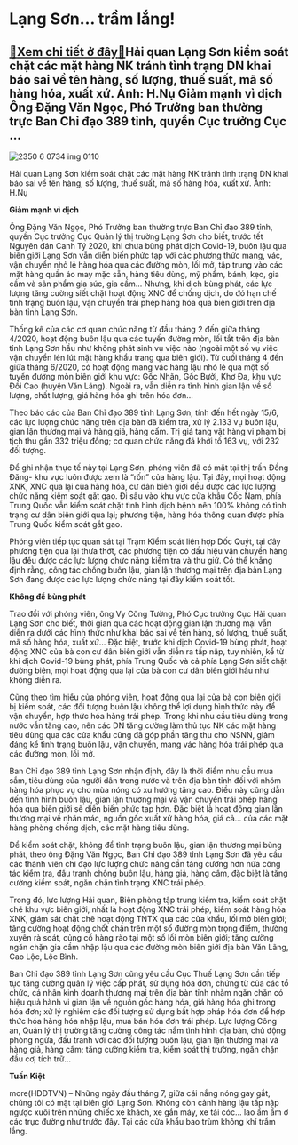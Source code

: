Lạng Sơn… trầm lắng!
====================

[:gift:Xem chi tiết ở đây:gift:](https://hddtvn.com/lang-son-tram-lang/)Hải quan Lạng Sơn kiểm soát chặt các mặt hàng NK tránh tình trạng DN khai báo sai về tên hàng, số lượng, thuế suất, mã số hàng hóa, xuất xứ. Ảnh: H.Nụ Giảm mạnh vì dịch Ông Đặng Văn Ngọc, Phó Trưởng ban thường trực Ban Chỉ đạo 389 tỉnh, quyền Cục trưởng Cục …
-------------------------------------------------------------------------------------------------------------------------------------------------------------------------------------------------------------------------------------------------------------------





![2350 6 0734 img 0110](https://haiquanonline.com.vn/stores/news_dataimages/anhnd/072020/22/17/in_article/2350_6-0734_IMG_0110.jpg?rt=20200723080057 "Hải quan Lạng Sơn kiểm soát chặt các mặt hàng NK tránh tình trạng DN khai báo sai về tên hàng, số lượng, thuế suất, mã số hàng hóa, xuất xứ. 	Ảnh: H.Nụ")


Hải quan Lạng Sơn kiểm soát chặt các mặt hàng NK tránh tình trạng DN khai báo sai về tên hàng, số lượng, thuế suất, mã số hàng hóa, xuất xứ. Ảnh: H.Nụ



**Giảm mạnh vì dịch**


Ông Đặng Văn Ngọc, Phó Trưởng ban thường trực Ban Chỉ đạo 389 tỉnh, quyền Cục trưởng Cục Quản lý thị trường Lạng Sơn cho biết, trước tết Nguyên đán Canh Tý 2020, khi chưa bùng phát dịch Covid-19, buôn lậu qua biên giới Lạng Sơn vẫn diễn biến phức tạp với các phương thức mang, vác, vận chuyển nhỏ lẻ hàng hóa qua các đường mòn, lối mở, tập trung vào các mặt hàng quần áo may mặc sẵn, hàng tiêu dùng, mỹ phẩm, bánh, kẹo, gia cầm và sản phẩm gia súc, gia cầm… Nhưng, khi dịch bùng phát, các lực lượng tăng cường siết chặt hoạt động XNC để chống dịch, do đó hạn chế tình trạng buôn lậu, vận chuyển trái phép hàng hóa qua biên giới trên địa bàn tỉnh Lạng Sơn.


Thống kê của các cơ quan chức năng từ đầu tháng 2 đến giữa tháng 4/2020, hoạt động buôn lậu qua các tuyến đường mòn, lối tắt trên địa bàn tỉnh Lạng Sơn hầu như không phát sinh vụ việc nào (ngoài một số vụ việc vận chuyển lén lút mặt hàng khẩu trang qua biên giới). Từ cuối tháng 4 đến giữa tháng 6/2020, có hoạt động mang vác hàng lậu nhỏ lẻ qua một số tuyến đường mòn biên giới khu vực: Gốc Nhãn, Gốc Bưởi, Khơ Đa, khu vực Đồi Cao (huyện Văn Lãng). Ngoài ra, vẫn diễn ra tình hình gian lận về số lượng, chất lượng, giá hàng hóa ghi trên hóa đơn…


Theo báo cáo của Ban Chỉ đạo 389 tỉnh Lạng Sơn, tính đến hết ngày 15/6, các lực lượng chức năng trên địa bàn đã kiểm tra, xử lý 2.133 vụ buôn lậu, gian lận thương mại và hàng giả, hàng cấm. Trị giá tang vật hàng vi phạm bị tịch thu gần 332 triệu đồng; cơ quan chức năng đã khởi tố 163 vụ, với 232 đối tượng.


Để ghi nhận thực tế này tại Lạng Sơn, phóng viên đã có mặt tại thị trấn Đồng Đăng- khu vực luôn được xem là “rốn” của hàng lậu. Tại đây, mọi hoạt động XNK, XNC qua lại của hàng hóa, cư dân biên giới đều được các lực lượng chức năng kiểm soát gắt gao. Đi sâu vào khu vực cửa khẩu Cốc Nam, phía Trung Quốc vẫn kiểm soát chặt tình hình dịch bệnh nên 100% không có tình trạng cư dân biên giới qua lại; phương tiện, hàng hóa thông quan được phía Trung Quốc kiểm soát gắt gao.


Phóng viên tiếp tục quan sát tại Trạm Kiểm soát liên hợp Dốc Quýt, tại đây phương tiện qua lại thưa thớt, các phương tiện có dấu hiệu vận chuyển hàng lậu đều được các lực lượng chức năng kiểm tra và thu giữ. Có thể khẳng định rằng, công tác chống buôn lậu, gian lận thương mại trên địa bàn Lạng Sơn đang được các lực lượng chức năng tại đây kiểm soát tốt.


**Không để bùng phát**


Trao đổi với phóng viên, ông Vy Công Tường, Phó Cục trưởng Cục Hải quan Lạng Sơn cho biết, thời gian qua các hoạt động gian lận thương mại vẫn diễn ra dưới các hình thức như khai báo sai về tên hàng, số lượng, thuế suất, mã số hàng hóa, xuất xứ… Đặc biệt, trước khi dịch Covid-19 bùng phát, hoạt động XNC của bà con cư dân biên giới vẫn diễn ra tấp nập, tuy nhiên, kể từ khi dịch Covid-19 bùng phát, phía Trung Quốc và cả phía Lạng Sơn siết chặt đường biên, mọi hoạt động qua lại của bà con cư dân biên giới hầu như không diễn ra.


Cũng theo tìm hiểu của phóng viên, hoạt động qua lại của bà con biên giới bị kiểm soát, các đối tượng buôn lậu không thể lợi dụng hình thức này để vận chuyển, hợp thức hóa hàng trái phép. Trong khi nhu cầu tiêu dùng trong nước vẫn tăng cao, nên các DN tăng cường làm thủ tục NK các mặt hàng tiêu dùng qua các cửa khẩu cũng đã góp phần tăng thu cho NSNN, giảm đáng kể tình trạng buôn lậu, vận chuyển, mang vác hàng hóa trái phép qua các đường mòn, lối mở.


Ban Chỉ đạo 389 tỉnh Lạng Sơn nhận định, đây là thời điểm nhu cầu mua sắm, tiêu dùng của người dân trong nước và trên địa bàn tỉnh đối với nhóm hàng hóa phục vụ cho mùa nóng có xu hướng tăng cao. Điều này cũng dẫn đến tình hình buôn lậu, gian lận thương mại và vận chuyển trái phép hàng hóa qua biên giới sẽ diễn biến phức tạp hơn. Đặc biệt là hoạt động gian lận thương mại về nhãn mác, nguồn gốc xuất xứ hàng hóa, giá cả… của các mặt hàng phòng chống dịch, các mặt hàng tiêu dùng.


Để kiểm soát chặt, không để tình trạng buôn lậu, gian lận thương mại bùng phát, theo ông Đặng Văn Ngọc, Ban Chỉ đạo 389 tỉnh Lạng Sơn đã yêu cầu các thành viên chỉ đạo lực lượng chức năng cần tăng cường hơn nữa công tác kiểm tra, đấu tranh chống buôn lậu, hàng giả, hàng cấm, đặc biệt là tăng cường kiểm soát, ngăn chặn tình trạng XNC trái phép.


Trong đó, lực lượng Hải quan, Biên phòng tập trung kiểm tra, kiểm soát chặt chẽ khu vực biên giới, nhất là hoạt động XNC trái phép, kiểm soát hàng hóa XNK, giám sát chặt chẽ hoạt động TNTX qua các cửa khẩu, lối mở biên giới; tăng cường hoạt động chốt chặn trên một số đường mòn trọng điểm, thường xuyên rà soát, củng cố hàng rào tại một số lối mòn biên giới; tăng cường ngăn chặn gia cầm nhập lậu qua các đường mòn biên giới địa bàn Văn Lãng, Cao Lộc, Lộc Bình.


Ban Chỉ đạo 389 tỉnh Lạng Sơn cũng yêu cầu Cục Thuế Lạng Sơn cần tiếp tục tăng cường quản lý việc cấp phát, sử dụng hóa đơn, chứng từ của các tổ chức, cá nhân kinh doanh thương mại trên địa bàn tỉnh nhằm ngăn chặn có hiệu quả hành vi gian lận về nguồn gốc hàng hóa, giá hàng hóa ghi trong hóa đơn; xử lý nghiêm các đối tượng sử dụng bất hợp pháp hóa đơn để hợp thức hóa hàng hóa nhập lậu, mua bán hóa đơn trái phép. Lực lượng Công an, Quản lý thị trường tăng cường công tác nắm tình hình địa bàn, chủ động phòng ngừa, đấu tranh với các đối tượng buôn lậu, gian lận thương mại và hàng giả, hàng cấm; tăng cường kiểm tra, kiểm soát thị trường, ngăn chặn đầu cơ, tích trữ… 




**Tuấn Kiệt**



more(HDDTVN) – Những ngày đầu tháng 7, giữa cái nắng nóng gay gắt, chúng tôi có mặt tại biên giới Lạng Sơn. Không còn cảnh hàng lậu tấp nập ngược xuôi trên những chiếc xe khách, xe gắn máy, xe tải cóc… lao ầm ầm ở các trục đường như trước đây. Tại các cửa khẩu bao trùm không khí trầm lắng.

